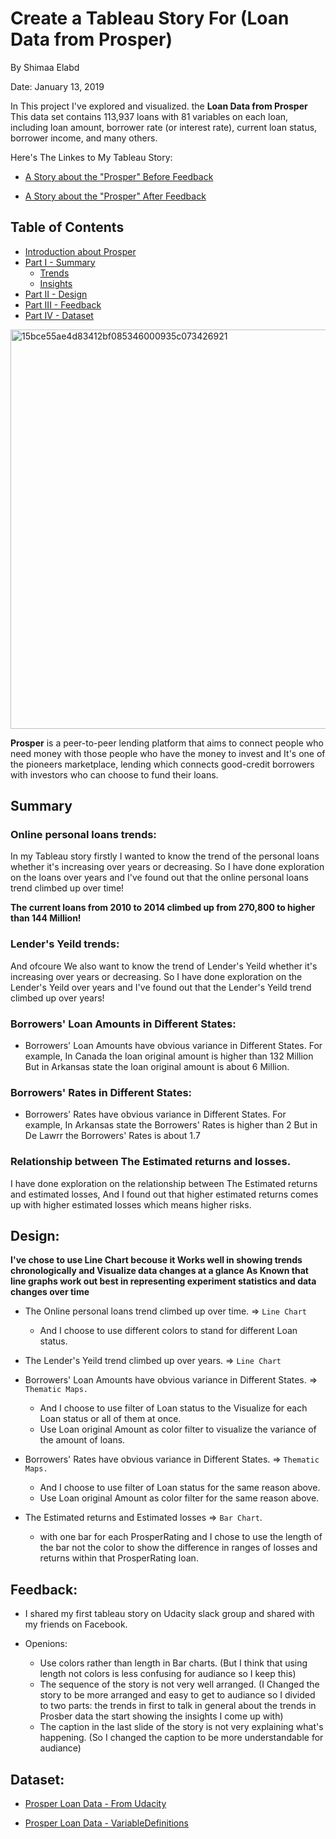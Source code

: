 # Create a Tableau Story For (Loan Data from Prosper)

By Shimaa Elabd

Date: January 13, 2019

In This project I've explored and visualized. the **Loan Data from Prosper** This data set contains 113,937 loans with 81 variables on each loan, including loan amount, borrower rate (or interest rate), current loan status, borrower income, and many others.

Here's The Linkes to My Tableau Story:
- [A Story about the "Prosper" Before Feedback](https://public.tableau.com/profile/shimaa6990#!/vizhome/AStoryabouttheProsper/Story1) 

- [A Story about the "Prosper" After Feedback](https://public.tableau.com/profile/shimaa6990#!/vizhome/StoryaboutProsper_/Story1) 

## Table of Contents
- [Introduction about Prosper](#intro)
- [Part I - Summary](#Summary)
    - [Trends](#Trends)
    - [Insights](#Insights)    
- [Part II - Design](#Design)
- [Part III - Feedback](#Feedback)
- [Part IV - Dataset](#Dataset)



<a id='intro'></a>


<img width="639" alt="15bce55ae4d83412bf085346000935c073426921" src="https://user-images.githubusercontent.com/25883512/51700432-ca302400-2017-11e9-9166-62d96b3aaf59.png">

**Prosper** is a peer-to-peer lending platform that aims to connect people who need money with those people who have the money to invest and It's one of the pioneers marketplace, lending which connects good-credit borrowers with investors who can choose to fund their loans.

## Summary
<a id='Summary'></a>

<a id='Trends'></a>
### Online personal loans trends:

In my Tableau story firstly I wanted to know the trend of the personal loans whether it's increasing over years or decreasing.
So I have done exploration on the loans over years and I've found out that the online personal loans trend climbed up over time!

**The current loans from 2010 to 2014 climbed up from 270,800 to higher than 144 Million!**

### Lender's Yeild trends:

And ofcoure We also want to know the trend of Lender's Yeild whether it's increasing over years or decreasing.
So I have done exploration on the Lender's Yeild over years and I've found out that the Lender's Yeild  trend climbed up over years!

<a id='Insights'></a>

### Borrowers' Loan Amounts in Different States:

- Borrowers' Loan Amounts have obvious variance in Different States. For example, In Canada the loan original amount is higher than 132 Million But in Arkansas state the loan original amount is about 6 Million.

### Borrowers' Rates in Different States:

- Borrowers' Rates have obvious variance in Different States. For example, In Arkansas state the Borrowers' Rates is higher than 2 But in De Lawrr the Borrowers' Rates is about 1.7



### Relationship between The Estimated returns and losses.

I have done exploration on the relationship between The Estimated returns and estimated losses, And I found out that higher estimated returns comes up with higher estimated losses which means higher risks. 


<a id='Design'></a>
## Design:

**I've chose to use Line Chart becouse it Works well in showing trends chronologically and Visualize data changes at a glance As Known that line graphs work out best in representing experiment statistics and data changes over time**

- The Online personal loans trend climbed up over time. => `Line Chart`
    - And I choose to use different colors to stand for different Loan status.


- The Lender's Yeild  trend climbed up over years.      => `Line Chart`


- Borrowers' Loan Amounts have obvious variance in Different States.  => `Thematic Maps.`
    - And I choose to use filter of Loan status to the Visualize for each Loan status or all of them at once.
    - Use Loan original Amount as color filter to visualize the variance of the amount of loans.


- Borrowers' Rates have obvious variance in Different States.  => `Thematic Maps.`
    - And I choose to use filter of Loan status for the same reason above.
    - Use Loan original Amount as color filter for the same reason above.


- The Estimated returns and Estimated losses => `Bar Chart`.
    - with one bar for each ProsperRating and I chose to use the length of the bar not the color to show the difference in ranges of losses and returns within that ProsperRating loan.
   
<a id='Feedback'></a>
## Feedback:

- I shared my first tableau story on Udacity slack group and shared with my friends on Facebook.

- Openions:
    - Use colors rather than length in Bar charts. (But I think that using length not colors is less confusing for audiance so I keep this)
    - The sequence of the story is not very well arranged.
        (I Changed the story to be more arranged and easy to get to audiance so I divided to two parts: the trends in first to talk in general about the trends in Prosber data the start showing the insights I come up with)
    - The caption in the last slide of the story is not very explaining what's happening.
      (So I changed the caption to be more understandable for audiance)

    

<a id='Dataset'></a>
## Dataset:

- [Prosper Loan Data - From Udacity](https://s3.amazonaws.com/udacity-hosted-downloads/ud651/prosperLoanData.csv)

- [Prosper Loan Data - VariableDefinitions](https://docs.google.com/spreadsheets/d/1gDyi_L4UvIrLTEC6Wri5nbaMmkGmLQBk-Yx3z0XDEtI/edit#gid=0)
